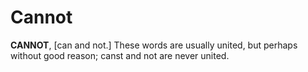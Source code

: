 # Cannot

**CANNOT**, \[can and not.\] These words are usually united, but perhaps without good reason; canst and not are never united.